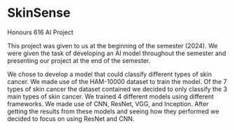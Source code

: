 # SkinSense
 Honours 616 AI Project

This project was given to us at the beginning of the semester (2024). We were given the task of developing an AI model throughout the semester and presenting our project at the end of the semester. 

We chose to develop a model that could classify different types of skin cancer. We made use of the HAM-10000 dataset to train the model. Of the 7 types of skin cancer the dataset contained we decided to only classify the 3 main types of skin cancer.
We trained 4 different models using different frameworks. We made use of CNN, ResNet, VGG, and Inception. After getting the results from these models and seeing how they performed we decided to focus on using ResNet and CNN. 
